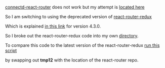 
[connectd-react-router](https://github.com/supasate/connected-react-router)
does not work but my attempt is
[located here](https://github.com/stormtracks/florida-mui-menu-connected)

So I am switching to using the deprecated version of
[react-router-redux](https://github.com/ReactTraining/react-router/tree/master/packages/react-router-redux)

Which is explained [in this link](https://github.com/ReactTraining/react-router/releases/tag/v4.3.0) for version 4.3.0.

So I broke out the react-router-redux code into my own
[directory](https://github.com/stormasm/florida-mui-menu-react-router-redux/tree/master/fl15/src/rrr).

To compare this code to the latest version of the react-router-redux
[run this script](https://github.com/stormasm/florida-mui-menu-react-router-redux/blob/master/fl15/compare)

by swapping out **tmp12** with the location of the react-router repo.
